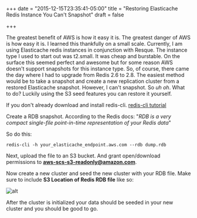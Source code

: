 +++
date = "2015-12-15T23:35:41-05:00"
title = "Restoring Elasticache Redis Instance You Can't Snapshot"
draft = false

+++

The greatest benefit of AWS is how it easy it is. The greatest danger of AWS is how easy it is. I learned this thankfully on a small scale. Currently, I am using Elasticache redis instances in conjunction with Resque. The instance type I used to start out was t2.small. It was cheap and burstable. On the surface this seemed perfect and awesome but for some reason AWS doesn't support snapshots for this instance type. So, of course, there came the day where I had to upgrade from Redis 2.6 to 2.8. The easiest method would be to take a snapshot and create a new replication cluster from a restored Elasticache snapshot. However, I can't snapshot. So *uh oh*. What to do? Luckily using the S3 seed features you can restore it yourself.

If you don't already download and install redis-cli.
[redis-cli tutorial](http://redis.io/download)

Create a RDB snapshot. According to the Redis docs:
"*RDB is a very compact single-file point-in-time representation of your Redis data*"

So do this:

`redis-cli -h your_elasticache_endpoint.aws.com --rdb dump.rdb`

Next, upload the file to an S3 bucket. And grant open/download permissions to **aws-scs-s3-readonly@amazon.com**.

Now create a new cluster and seed the new cluster with your RDB file. Make sure to include **S3 Location of Redis RDB file** like so:

![alt](https://f000.backblazeb2.com/file/marioharvey/media/photos/redisaws.png)

After the cluster is initialized your data should be seeded in your new cluster and you should be good to go.



